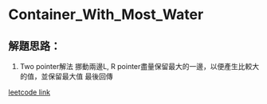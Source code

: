 # Container_With_Most_Water


## 解題思路：

1. Two pointer解法
    挪動兩邊L, R pointer盡量保留最大的一邊，以便產生比較大的值，並保留最大值 最後回傳

[leetcode link](https://leetcode.com/problems/container-with-most-water/description/)